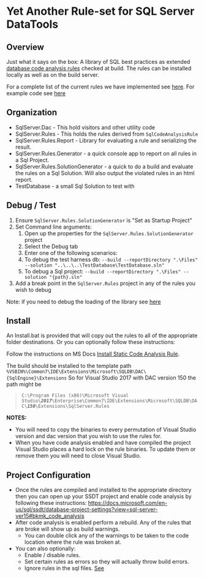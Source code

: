 # Yet Another Rule-set for SQL Server DataTools

## Overview

Just what it says on the box: A library of SQL best practices as extended [database code analysis rules](https://docs.microsoft.com/en-us/sql/ssdt/overview-of-extensibility-for-database-code-analysis-rules?view=sql-server-ver15) checked at build. The rules can be installed locally as well as on the build server.

For a complete list of the current rules we have implemented see [here](docs/table_of_contents.md). For example code see [here](https://github.com/microsoft/DACExtensions/tree/master/RuleSamples)

## Organization

- SqlServer.Dac - This hold visitors and other utility code
- SqlServer.Rules - This holds the rules derived from `SqlCodeAnalysisRule`
- SqlServer.Rules.Report - Library for evaluating a rule and serializing the result.
- SqlServer.Rules.Generator - a quick console app to report on all rules in a Sql Project.
- SqlServer.Rules.SolutionGenerator - a quick to do a build and evaluate the rules on a Sql Solution. Will also output the violated rules in an html report.
- TestDatabase - a small Sql Solution to test with

## Debug / Test

1) Ensure `SqlServer.Rules.SolutionGenerator` is "Set as Startup Project"
1) Set Command line arguments:
    1) Open up the properties for the `SqlServer.Rules.SolutionGenerator` project
    1) Select the Debug tab
    1) Enter one of the following scenarios:
      1) To debug the test harness db: ```--build --reportDirectory ".\Files" --solution "..\..\..\TestDatabase\TestDatabase.sln"```
      1) To debug a Sql project: ```--build --reportDirectory ".\Files" --solution "{path}.sln"```
1) Add a break point in the `SqlServer.Rules` project in any of the rules you wish to debug

Note: if you need to debug the loading of the library see [here](/SqlServer.Rules/README.md)

## Install

An Install.bat is provided that will copy out the rules to all of the appropriate folder destinations. Or you can optionally follow these instructions:

Follow the instructions on MS Docs [Install Static Code Analysis Rule](https://docs.microsoft.com/en-us/sql/ssdt/walkthrough-author-custom-static-code-analysis-rule-assembly?view=sql-server-ver15#install-a-static-code-analysis-rule).

The build should be installed to the template path
`%VSBIN%\Common7\IDE\Extensions\Microsoft\SQLDB\DAC\{SqlEngine}\Extensions`
So for Visual Studio 2017 with DAC version 150 the path might be
> `C:\Program Files (x86)\Microsoft Visual Studio\`***`2017`***`\Enterprise\Common7\IDE\Extensions\Microsoft\SQLDB\DAC\`***`150`***`\Extensions\SqlServer.Rules`

**NOTES:**

- You will need to copy the binaries to every permutation of Visual Studio version and dac version that you wish to use the rules for.  
- When you have code analysis enabled and have compiled the project Visual Studio places a hard lock on the rule binaries. To update them or remove them you will need to close Visual Studio.

## Project Configuration

- Once the rules are compiled and installed to the appropriate directory then you can open up your SSDT project and enable code analysis by following these instructions: https://docs.microsoft.com/en-us/sql/ssdt/database-project-settings?view=sql-server-ver15#bkmk_code_analysis
- After code analysis is enabled perform a rebuild. Any of the rules that are broke will show up as build warnings.
  - You can double click any of the warnings to be taken to the code location where the rule was broken at.
- You can also optionally:
  - Enable / disable rules.
  - Set certain rules as errors so they will actually throw build errors.
  - Ignore rules in the sql files. [See](docs/ignoring_rules.md)
